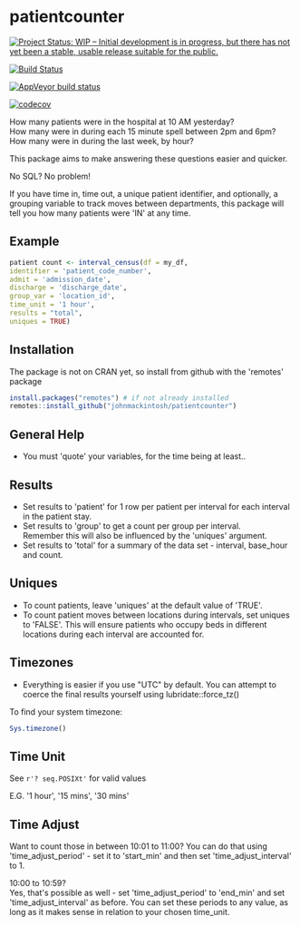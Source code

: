 # patientcounter

[![Project Status: WIP – Initial development is in progress, but there has not yet been a stable, usable release suitable for the public.](https://www.repostatus.org/badges/latest/wip.svg)](https://www.repostatus.org/#wip)

[![Build Status](https://travis-ci.com/johnmackintosh/patientcounter.svg?branch=master)](https://travis-ci.com/johnmackintosh/patientcounter)


[![AppVeyor build status](https://ci.appveyor.com/api/projects/status/github/johnmackintosh/patientcounter?branch=master&svg=true)](https://ci.appveyor.com/project/johnmackintosh/patientcounter)

[![codecov](https://codecov.io/gh/johnmackintosh/patientcounter/branch/master/graph/badge.svg)](https://codecov.io/gh/johnmackintosh/patientcounter)



How many patients were in the hospital at 10 AM yesterday?  
How many were in during each 15 minute spell between 2pm and 6pm?  
How many were in during the last week, by hour?


This package aims to make answering these questions easier and quicker.

No SQL? No problem!

If you have time in, time out, a unique patient identifier, and optionally, a grouping variable to track moves between departments, this package will tell you how many patients were 'IN' at any time.


## Example

```r
patient count <- interval_census(df = my_df, 
identifier = 'patient_code_number',
admit = 'admission_date', 
discharge = 'discharge_date', 
group_var = 'location_id', 
time_unit = '1 hour', 
results = "total", 
uniques = TRUE)

```


## Installation

The package is not on CRAN yet, so install from github with the 'remotes' package

```r
install.packages("remotes") # if not already installed
remotes::install_github("johnmackintosh/patientcounter")

```


## General Help

- You must 'quote' your variables, for the time being at least..  

## Results
- Set results to 'patient' for 1 row per patient per interval for each interval in the patient stay. 
- Set results to 'group' to get a count per group per interval.  
Remember this will also be influenced by the 'uniques' argument.  
- Set results to 'total' for a summary of the data set - interval, base_hour and count.  


## Uniques
- To count patients, leave 'uniques' at the default value of 'TRUE'.  
- To count patient moves between locations during intervals, set uniques to 'FALSE'. 
This will ensure patients who occupy beds in different locations during each interval are accounted for.


## Timezones

- Everything is easier if you use "UTC" by default. 
You can attempt to coerce the final results yourself using lubridate::force_tz()  

To find your system timezone:

```r
Sys.timezone()
```

## Time Unit


See ```r'? seq.POSIXt'``` for valid values

E.G. '1 hour', '15 mins', '30 mins'


## Time Adjust

Want to count those in between 10:01 to 11:00? 
You can do that using 'time_adjust_period' - set it to 'start_min' and then set
'time_adjust_interval' to 1.


10:00 to 10:59?  
Yes, that's possible as well - set 'time_adjust_period' to 'end_min' and set 
'time_adjust_interval' as before. You can set these periods to any value, as long
as it makes sense in relation to your chosen time_unit.



